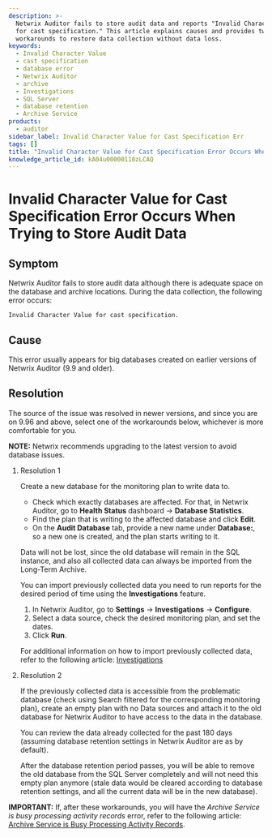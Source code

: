 ```yaml
---
description: >-
  Netwrix Auditor fails to store audit data and reports "Invalid Character Value
  for cast specification." This article explains causes and provides two
  workarounds to restore data collection without data loss.
keywords:
  - Invalid Character Value
  - cast specification
  - database error
  - Netwrix Auditor
  - archive
  - Investigations
  - SQL Server
  - database retention
  - Archive Service
products:
  - auditor
sidebar_label: Invalid Character Value for Cast Specification Err
tags: []
title: "Invalid Character Value for Cast Specification Error Occurs When Trying to Store Audit Data"
knowledge_article_id: kA04u00000110zLCAQ
---
```


# Invalid Character Value for Cast Specification Error Occurs When Trying to Store Audit Data

## Symptom

Netwrix Auditor fails to store audit data although there is adequate space on the database and archive locations. During the data collection, the following error occurs:

```
Invalid Character Value for cast specification.
```

## Cause

This error usually appears for big databases created on earlier versions of Netwrix Auditor (9.9 and older).

## Resolution

The source of the issue was resolved in newer versions, and since you are on 9.96 and above, select one of the workarounds below, whichever is more comfortable for you.

**NOTE:** Netwrix recommends upgrading to the latest version to avoid database issues.

1. Resolution 1

   Create a new database for the monitoring plan to write data to.

   - Check which exactly databases are affected. For that, in Netwrix Auditor, go to **Health Status** dashboard -> **Database Statistics**.
   - Find the plan that is writing to the affected database and click **Edit**.
   - On the **Audit Database** tab, provide a new name under **Database:**, so a new one is created, and the plan starts writing to it.

   Data will not be lost, since the old database will remain in the SQL instance, and also all collected data can always be imported from the Long-Term Archive.

   You can import previously collected data you need to run reports for the desired period of time using the **Investigations** feature.

   1. In Netwrix Auditor, go to **Settings** -> **Investigations** -> **Configure**.
   2. Select a data source, check the desired monitoring plan, and set the dates.
   3. Click **Run**.

   For additional information on how to import previously collected data, refer to the following article: [Investigations](https://docs.netwrix.com/docs/auditor/10_8/admin/settings/investigations)

2. Resolution 2

   If the previously collected data is accessible from the problematic database (check using Search filtered for the corresponding monitoring plan), create an empty plan with no Data sources and attach it to the old database for Netwrix Auditor to have access to the data in the database.

   You can review the data already collected for the past 180 days (assuming database retention settings in Netwrix Auditor are as by default).

   After the database retention period passes, you will be able to remove the old database from the SQL Server completely and will not need this empty plan anymore (stale data would be cleared according to database retention settings, and all the current data will be in the new database).

**IMPORTANT:** If, after these workarounds, you will have the *Archive Service is busy processing activity records* error, refer to the following article: [Archive Service is Busy Processing Activity Records](/docs/kb/auditor/archive-service-is-busy-processing-activity-records.md).
